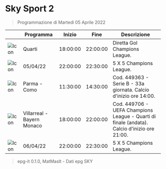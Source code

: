 # Sky Sport 2
> Programmazione di Martedì 05 Aprile 2022

||Programma|Inizio|Fine|Descrizione|
|---|---|---|---|---|
|![Icon](https://guidatv.sky.it/uuid/6ce0e97f-b9f4-4f80-bdd2-3aa4380d1d4f/cover?md5ChecksumParam=354796d5c9355a5faec970d1b34c4dd6)|Quarti|18:00:00|22:00:00|Diretta Gol Champions League.
|![Icon](https://guidatv.sky.it/uuid/af56c3d6-ae57-4654-b32f-d6523cffe989/cover?md5ChecksumParam=4e6c9a602a44a64d547f107e867ae1b3)|05/04/22|22:00:00|22:30:00|5 X 5 Champions League.
|![Icon](https://guidatv.sky.it/uuid/d286771c-0107-4d08-86fc-97d2fbe20d11/cover?md5ChecksumParam=4411848205769ea76a4061e7aaa13c18)|Parma - Como|11:30:00|14:30:00|Cod. 449363 - Serie B - 33a giornata. Calcio d&#039;inizio ore 14:00.
|![Icon](https://guidatv.sky.it/uuid/492bc2fd-7461-4f60-87cc-885e88e78e66/cover?md5ChecksumParam=ad8cdbc0f2a91868bcb84fa4ae3d2328)|Villarreal - Bayern Monaco|18:00:00|22:00:00|Cod. 449706 - UEFA Champions League - Quarti di finale (andata). Calcio d&#039;inizio ore 21:00.
|![Icon](https://guidatv.sky.it/uuid/549757b4-dd35-409e-a2ea-51c8908e983a/cover?md5ChecksumParam=2fa902e2252687221fd9c8f8380a7008)|06/04/22|22:00:00|22:30:00|5 X 5 Champions League.



 > epg-it 0.1.0, MatMasIt - Dati epg SKY